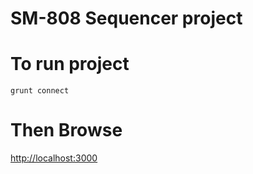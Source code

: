 SM-808 Sequencer project
============

# To run project
```
grunt connect
```

# Then Browse
[http://localhost:3000](http://localhost:3000)
